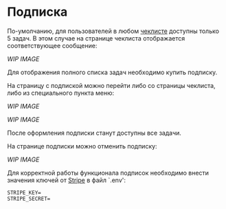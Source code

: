 # Подписка

По-умолчанию, для пользователей в любом [чеклисте](../09-checklists/README.md) доступны только 5 задач. В этом случае на странице чеклиста отображается соответствующее сообщение:

*WIP IMAGE*

Для отображения полного списка задач необходимо купить подписку.

На страницу с подпиской можно перейти либо со страницы чеклиста, либо из специального пункта меню:

*WIP IMAGE*

*WIP IMAGE*

После оформления подписки станут доступны все задачи.

На странице подписки можно отменить подписку:

*WIP IMAGE*

Для корректной работы функционала подписок необходимо внести значения ключей от [Stripe](https://stripe.com/) в файл `.env':

```
STRIPE_KEY=
STRIPE_SECRET=
```
